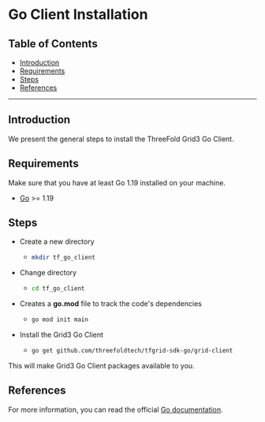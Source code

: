 <h1>Go Client Installation</h1>

<h2>Table of Contents</h2>

- [Introduction](#introduction)
- [Requirements](#requirements)
- [Steps](#steps)
- [References](#references)

***

## Introduction

We present the general steps to install the ThreeFold Grid3 Go Client.

## Requirements

Make sure that you have at least Go 1.19 installed on your machine.

- [Go](https://golang.org/doc/install) >= 1.19

## Steps

* Create a new directory
  * ```bash
    mkdir tf_go_client
    ```
* Change directory
  * ```bash
    cd tf_go_client
    ```
* Creates a **go.mod** file to track the code's dependencies
  * ```bash
    go mod init main
    ```
* Install the Grid3 Go Client
  * ```bash
    go get github.com/threefoldtech/tfgrid-sdk-go/grid-client
    ```

This will make Grid3 Go Client packages available to you.

## References

For more information, you can read the official [Go documentation](https://go.dev/doc/).